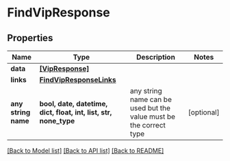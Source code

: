 # FindVipResponse


## Properties
Name | Type | Description | Notes
------------ | ------------- | ------------- | -------------
**data** | [**[VipResponse]**](VipResponse.md) |  | 
**links** | [**FindVipResponseLinks**](FindVipResponseLinks.md) |  | 
**any string name** | **bool, date, datetime, dict, float, int, list, str, none_type** | any string name can be used but the value must be the correct type | [optional]

[[Back to Model list]](../README.md#documentation-for-models) [[Back to API list]](../README.md#documentation-for-api-endpoints) [[Back to README]](../README.md)


